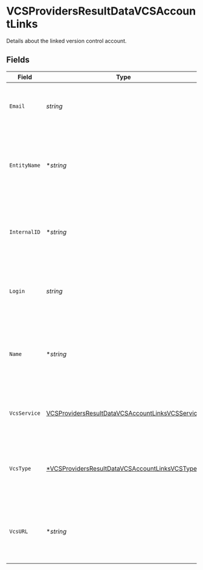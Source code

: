 # VCSProvidersResultDataVCSAccountLinks

Details about the linked version control account.


## Fields

| Field                                                                                                                     | Type                                                                                                                      | Required                                                                                                                  | Description                                                                                                               | Example                                                                                                                   |
| ------------------------------------------------------------------------------------------------------------------------- | ------------------------------------------------------------------------------------------------------------------------- | ------------------------------------------------------------------------------------------------------------------------- | ------------------------------------------------------------------------------------------------------------------------- | ------------------------------------------------------------------------------------------------------------------------- |
| `Email`                                                                                                                   | *string*                                                                                                                  | :heavy_check_mark:                                                                                                        | The email of the account linked with this provider.                                                                       | email@example.com                                                                                                         |
| `EntityName`                                                                                                              | **string*                                                                                                                 | :heavy_minus_sign:                                                                                                        | The name of the team the self-hosted vcs belongs to. Only returned for self-hosted links.                                 | Example Team                                                                                                              |
| `InternalID`                                                                                                              | **string*                                                                                                                 | :heavy_minus_sign:                                                                                                        | The ID of the self-hosted vcs provider. Only returned for self-hosted links.                                              | example-team/self-hosted-vcs                                                                                              |
| `Login`                                                                                                                   | *string*                                                                                                                  | :heavy_check_mark:                                                                                                        | The username of the account linked with this provider.                                                                    | vcs-user                                                                                                                  |
| `Name`                                                                                                                    | **string*                                                                                                                 | :heavy_minus_sign:                                                                                                        | The name of the version control provider. Only returned for self-hosted links.                                            | Self-hosted VCS                                                                                                           |
| `VcsService`                                                                                                              | [VCSProvidersResultDataVCSAccountLinksVCSService](../../models/shared/vcsprovidersresultdatavcsaccountlinksvcsservice.md) | :heavy_check_mark:                                                                                                        | The type of version control provider the account is linked to.                                                            | self-hosted                                                                                                               |
| `VcsType`                                                                                                                 | [*VCSProvidersResultDataVCSAccountLinksVCSType](../../models/shared/vcsprovidersresultdatavcsaccountlinksvcstype.md)      | :heavy_minus_sign:                                                                                                        | The type of the self-hosted vcs provider. Only returned for self-hosted links.                                            | gitlab-ee                                                                                                                 |
| `VcsURL`                                                                                                                  | **string*                                                                                                                 | :heavy_minus_sign:                                                                                                        | The url of the version control provider. Only returned for self-hosted links.                                             | https://git.example.com                                                                                                   |